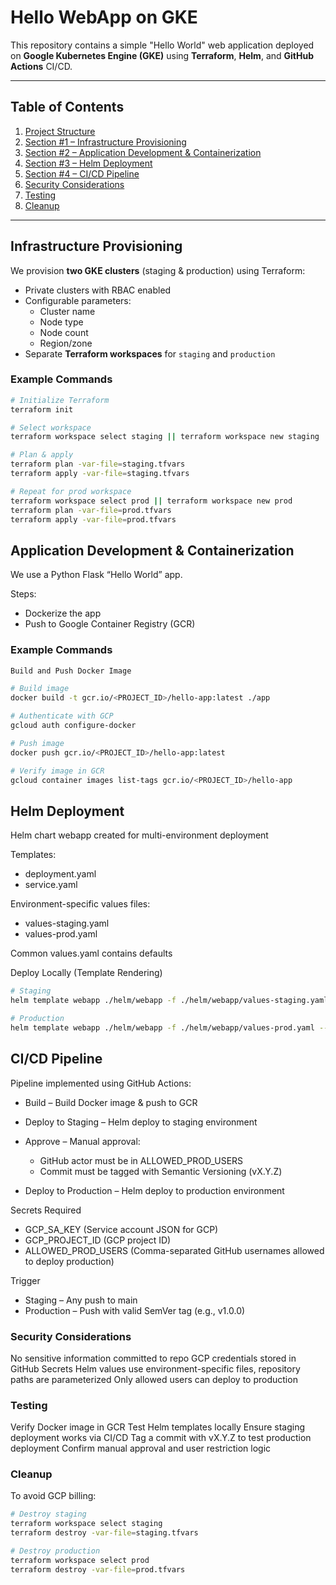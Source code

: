 # Hello WebApp on GKE

This repository contains a simple "Hello World" web application deployed on **Google Kubernetes Engine (GKE)** using **Terraform**, **Helm**, and **GitHub Actions** CI/CD.

---

## Table of Contents

1. [Project Structure](#project-structure)
2. [Section #1 – Infrastructure Provisioning](#section-1---infrastructure-provisioning)
3. [Section #2 – Application Development & Containerization](#section-2---application-development--containerization)
4. [Section #3 – Helm Deployment](#section-3---helm-deployment)
5. [Section #4 – CI/CD Pipeline](#section-4---cicd-pipeline)
6. [Security Considerations](#security-considerations)
7. [Testing](#testing)
8. [Cleanup](#cleanup)

---

## Infrastructure Provisioning

We provision **two GKE clusters** (staging & production) using Terraform:

- Private clusters with RBAC enabled
- Configurable parameters:
  - Cluster name
  - Node type
  - Node count
  - Region/zone
- Separate **Terraform workspaces** for `staging` and `production`

### Example Commands

```bash
# Initialize Terraform
terraform init

# Select workspace
terraform workspace select staging || terraform workspace new staging

# Plan & apply
terraform plan -var-file=staging.tfvars
terraform apply -var-file=staging.tfvars

# Repeat for prod workspace
terraform workspace select prod || terraform workspace new prod
terraform plan -var-file=prod.tfvars
terraform apply -var-file=prod.tfvars
```

## Application Development & Containerization

We use a Python Flask “Hello World” app.

Steps:

- Dockerize the app
- Push to Google Container Registry (GCR)

### Example Commands
```bash
Build and Push Docker Image

# Build image
docker build -t gcr.io/<PROJECT_ID>/hello-app:latest ./app

# Authenticate with GCP
gcloud auth configure-docker

# Push image
docker push gcr.io/<PROJECT_ID>/hello-app:latest

# Verify image in GCR
gcloud container images list-tags gcr.io/<PROJECT_ID>/hello-app
```

## Helm Deployment

Helm chart webapp created for multi-environment deployment

Templates:
* deployment.yaml
* service.yaml

Environment-specific values files:
* values-staging.yaml
* values-prod.yaml

Common values.yaml contains defaults

Deploy Locally (Template Rendering)
```bash
# Staging
helm template webapp ./helm/webapp -f ./helm/webapp/values-staging.yaml --namespace staging

# Production
helm template webapp ./helm/webapp -f ./helm/webapp/values-prod.yaml --namespace production
```

## CI/CD Pipeline

Pipeline implemented using GitHub Actions:

- Build – Build Docker image & push to GCR
- Deploy to Staging – Helm deploy to staging environment
- Approve – Manual approval:
   * GitHub actor must be in ALLOWED_PROD_USERS
   * Commit must be tagged with Semantic Versioning (vX.Y.Z)

- Deploy to Production – Helm deploy to production environment

Secrets Required

* GCP_SA_KEY	      (Service account JSON for GCP)
* GCP_PROJECT_ID	   (GCP project ID)
* ALLOWED_PROD_USERS	(Comma-separated GitHub usernames allowed to deploy production)

Trigger
* Staging – Any push to main
* Production – Push with valid SemVer tag (e.g., v1.0.0)

### Security Considerations

No sensitive information committed to repo
GCP credentials stored in GitHub Secrets
Helm values use environment-specific files, repository paths are parameterized
Only allowed users can deploy to production

### Testing

Verify Docker image in GCR
Test Helm templates locally
Ensure staging deployment works via CI/CD
Tag a commit with vX.Y.Z to test production deployment
Confirm manual approval and user restriction logic

### Cleanup

To avoid GCP billing:
```bash
# Destroy staging
terraform workspace select staging
terraform destroy -var-file=staging.tfvars

# Destroy production
terraform workspace select prod
terraform destroy -var-file=prod.tfvars
```